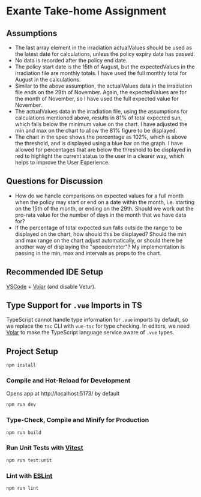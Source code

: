 # Exante Take-home Assignment

## Assumptions

- The last array element in the irradiation actualValues should be used as the latest date for calculations, unless the policy expiry date has passed.
- No data is recorded after the policy end date.
- The policy start date is the 15th of August, but the expectedValues in the irradiation file are monthly totals. I have used the full monthly total for August in the calculations.
- Similar to the above assumption, the actualValues data in the irradiation file ends on the 29th of November. Again, the expectedValues are for the month of November, so I have used the full expected value for November.
- The actualValues data in the irradiation file, using the assumptions for calculations mentioned above, results in 81% of total expected sun, which falls below the minimum value on the chart. I have adjusted the min and max on the chart to allow the 81% figure to be displayed.
- The chart in the spec shows the percentage as 102%, which is above the threshold, and is displayed using a blue bar on the graph. I have allowed for percentages that are below the threshold to be displayed in red to highlight the current status to the user in a clearer way, which helps to improve the User Experience.

## Questions for Discussion

- How do we handle comparisons on expected values for a full month when the policy may start or end on a date within the month, i.e. starting on the 15th of the month, or ending on the 29th. Should we work out the pro-rata value for the number of days in the month that we have data for?
- If the percentage of total expected sun falls outside the range to be displayed on the chart, how should this be displayed? Should the min and max range on the chart adjust automatically, or should there be another way of displaying the "speedometer"? My implementation is passing in the min, max and intervals as props to the chart.

## Recommended IDE Setup

[VSCode](https://code.visualstudio.com/) + [Volar](https://marketplace.visualstudio.com/items?itemName=Vue.volar) (and disable Vetur).

## Type Support for `.vue` Imports in TS

TypeScript cannot handle type information for `.vue` imports by default, so we replace the `tsc` CLI with `vue-tsc` for type checking. In editors, we need [Volar](https://marketplace.visualstudio.com/items?itemName=Vue.volar) to make the TypeScript language service aware of `.vue` types.

## Project Setup

```sh
npm install
```

### Compile and Hot-Reload for Development

Opens app at http://localhost:5173/ by default

```sh
npm run dev
```

### Type-Check, Compile and Minify for Production

```sh
npm run build
```

### Run Unit Tests with [Vitest](https://vitest.dev/)

```sh
npm run test:unit
```

### Lint with [ESLint](https://eslint.org/)

```sh
npm run lint
```

